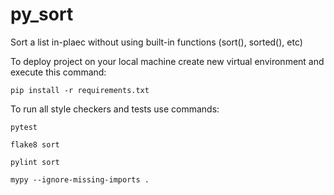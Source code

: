 # py_sort

Sort a list in-plaec without using built-in functions (sort(), sorted(), etc)

To deploy project on your local machine create new virtual environment and execute this command:

`pip install -r requirements.txt`

To run all style checkers and tests use commands:

`pytest `

`flake8 sort`

`pylint sort`

`mypy --ignore-missing-imports .`
